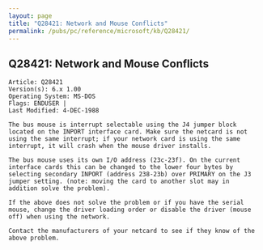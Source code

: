 ```yaml
---
layout: page
title: "Q28421: Network and Mouse Conflicts"
permalink: /pubs/pc/reference/microsoft/kb/Q28421/
---
```


## Q28421: Network and Mouse Conflicts

	Article: Q28421
	Version(s): 6.x 1.00
	Operating System: MS-DOS
	Flags: ENDUSER |
	Last Modified: 4-DEC-1988
	
	The bus mouse is interrupt selectable using the J4 jumper block
	located on the INPORT interface card. Make sure the netcard is not
	using the same interrupt; if your network card is using the same
	interrupt, it will crash when the mouse driver installs.
	
	The bus mouse uses its own I/O address (23c-23f). On the current
	interface cards this can be changed to the lower four bytes by
	selecting secondary INPORT (address 238-23b) over PRIMARY on the J3
	jumper setting. (note: moving the card to another slot may in
	addition solve the problem).
	
	If the above does not solve the problem or if you have the serial
	mouse, change the driver loading order or disable the driver (mouse
	off) when using the network.
	
	Contact the manufacturers of your netcard to see if they know of the
	above problem.
